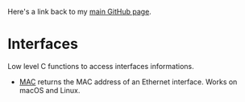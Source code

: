 Here's a link back to my [main GitHub page](https://github.com/ddella/).

# Interfaces
 Low level C functions to access interfaces informations.
 
 * [MAC](/MAC) returns the MAC address of an Ethernet interface. Works on macOS and Linux.
 
